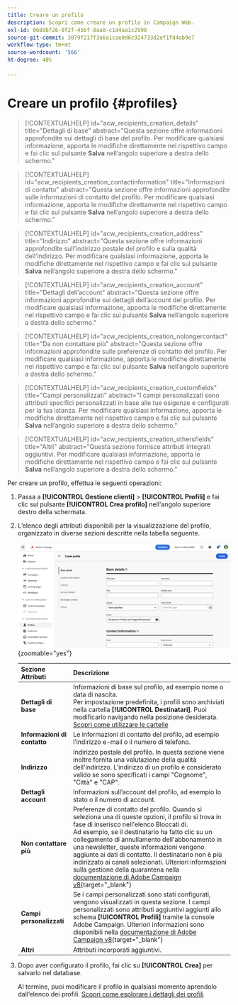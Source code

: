 ```yaml
---
title: Creare un profilo
description: Scopri come creare un profilo in Campaign Web.
exl-id: 0680b726-8f2f-45bf-8aa0-c1d4aa1c2990
source-git-commit: 3879f217f3a6a1cae0d6c924733d2ef1fd4ab9e7
workflow-type: tm+mt
source-wordcount: '566'
ht-degree: 48%

---
```


# Creare un profilo {#profiles}

>[!CONTEXTUALHELP]
>id="acw_recipients_creation_details"
>title="Dettagli di base"
>abstract="Questa sezione offre informazioni approfondite sui dettagli di base del profilo. Per modificare qualsiasi informazione, apporta le modifiche direttamente nel rispettivo campo e fai clic sul pulsante **Salva** nell’angolo superiore a destra dello schermo."

>[!CONTEXTUALHELP]
>id="acw_recipients_creation_contactinformation"
>title="Informazioni di contatto"
>abstract="Questa sezione offre informazioni approfondite sulle informazioni di contatto del profilo. Per modificare qualsiasi informazione, apporta le modifiche direttamente nel rispettivo campo e fai clic sul pulsante **Salva** nell’angolo superiore a destra dello schermo."

>[!CONTEXTUALHELP]
>id="acw_recipients_creation_address"
>title="Indirizzo"
>abstract="Questa sezione offre informazioni approfondite sull’indirizzo postale del profilo e sulla qualità dell’indirizzo. Per modificare qualsiasi informazione, apporta le modifiche direttamente nel rispettivo campo e fai clic sul pulsante **Salva** nell’angolo superiore a destra dello schermo."

>[!CONTEXTUALHELP]
>id="acw_recipients_creation_account"
>title="Dettagli dell’account"
>abstract="Questa sezione offre informazioni approfondite sui dettagli dell’account del profilo. Per modificare qualsiasi informazione, apporta le modifiche direttamente nel rispettivo campo e fai clic sul pulsante **Salva** nell’angolo superiore a destra dello schermo."

>[!CONTEXTUALHELP]
>id="acw_recipients_creation_nolongercontact"
>title="Da non contattare più"
>abstract="Questa sezione offre informazioni approfondite sulle preferenze di contatto del profilo. Per modificare qualsiasi informazione, apporta le modifiche direttamente nel rispettivo campo e fai clic sul pulsante **Salva** nell’angolo superiore a destra dello schermo."

>[!CONTEXTUALHELP]
>id="acw_recipients_creation_customfields"
>title="Campi personalizzati"
>abstract="I campi personalizzati sono attributi specifici personalizzati in base alle tue esigenze e configurati per la tua istanza. Per modificare qualsiasi informazione, apporta le modifiche direttamente nel rispettivo campo e fai clic sul pulsante **Salva** nell’angolo superiore a destra dello schermo."

>[!CONTEXTUALHELP]
>id="acw_recipients_creation_othersfields"
>title="Altri"
>abstract="Questa sezione fornisce attributi integrati aggiuntivi. Per modificare qualsiasi informazione, apporta le modifiche direttamente nel rispettivo campo e fai clic sul pulsante **Salva** nell’angolo superiore a destra dello schermo."

Per creare un profilo, effettua le seguenti operazioni:

1. Passa a **[!UICONTROL Gestione clienti]** > **[!UICONTROL Profili]** e fai clic sul pulsante **[!UICONTROL Crea profilo]** nell&#39;angolo superiore destro della schermata.

1. L’elenco degli attributi disponibili per la visualizzazione del profilo, organizzato in diverse sezioni descritte nella tabella seguente.

   ![](assets/create-profile.png){zoomable="yes"}

   | Sezione Attributi | Descrizione |
   |  ---  |  ---  |
   | **Dettagli di base** | Informazioni di base sul profilo, ad esempio nome o data di nascita.<br/>Per impostazione predefinita, i profili sono archiviati nella cartella **[!UICONTROL Destinatari]**. Puoi modificarlo navigando nella posizione desiderata. [Scopri come utilizzare le cartelle](../get-started/permissions.md#folders) |
   | **Informazioni di contatto** | Le informazioni di contatto del profilo, ad esempio l’indirizzo e-mail o il numero di telefono. |
   | **Indirizzo** | Indirizzo postale del profilo. In questa sezione viene inoltre fornita una valutazione della qualità dell&#39;indirizzo. L’indirizzo di un profilo è considerato valido se sono specificati i campi &quot;Cognome&quot;, &quot;Città&quot; e &quot;CAP&quot;. |
   | **Dettagli account** | Informazioni sull’account del profilo, ad esempio lo stato o il numero di account. |
   | **Non contattare più** | Preferenze di contatto del profilo. Quando si seleziona una di queste opzioni, il profilo si trova in fase di inserisco nell&#39;elenco Bloccati di.<br/>Ad esempio, se il destinatario ha fatto clic su un collegamento di annullamento dell&#39;abbonamento in una newsletter, queste informazioni vengono aggiunte ai dati di contatto. Il destinatario non è più indirizzato ai canali selezionati. Ulteriori informazioni sulla gestione della quarantena nella [documentazione di Adobe Campaign v8](https://experienceleague.adobe.com/docs/campaign/campaign-v8/send/failures/quarantines.html){target="_blank"} |
   | **Campi personalizzati** | Se i campi personalizzati sono stati configurati, vengono visualizzati in questa sezione. I campi personalizzati sono attributi aggiuntivi aggiunti allo schema **[!UICONTROL Profili]** tramite la console Adobe Campaign. Ulteriori informazioni sono disponibili nella [documentazione di Adobe Campaign v8](https://experienceleague.adobe.com/docs/campaign/campaign-v8/developer/shemas-forms/extend-schema.html){target="_blank"} |
   | **Altri** | Attributi incorporati aggiuntivi. |

1. Dopo aver configurato il profilo, fai clic su **[!UICONTROL Crea]** per salvarlo nel database.

   Al termine, puoi modificare il profilo in qualsiasi momento aprendolo dall’elenco dei profili. [Scopri come esplorare i dettagli dei profili](profile-view.md)
